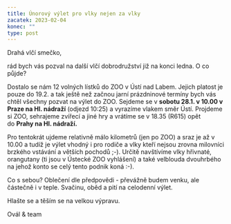 ```yaml
---
title: Únorový výlet pro vlky nejen za vlky
zacatek: 2023-02-04
konec: ""
type: post
---
```

Drahá vlčí smečko,

rád bych vás pozval na další vlčí dobrodružství již na konci ledna. O co půjde?

Dostalo se nám 12 volných lístků do ZOO v Ústí nad Labem. Jejich platost je pouze do 19.2. a tak ještě než začnou jarní prázdninové termíny bych vás chtěl všechny pozvat na výlet do ZOO. Sejdeme se v **sobotu 28.1. v 10.00 v Praze na Hl. nádraží** (odjezd 10:25) a vyrazíme vlakem směr Ústí. Projdeme si ZOO, sehrajeme zvířecí a jiné hry a vrátíme se v 18.35 (R615) opět do **Prahy na Hl. nádraží.**

Pro tentokrát ujdeme relativně málo kilometrů (jen po ZOO) a sraz je až v 10.00 a tudíž je výlet vhodný i pro rodiče a vlky kteří nejsou zrovna milovníci brzkého vstávání a větších pochodů ;-). Určitě navštívíme vlky hřivnaté, orangutany (ti jsou v Ústecké ZOO vyhlášení) a také velblouda dvouhrbého na jehož konto se celý tento podnik koná :-).

Co s sebou? Oblečení dle předpovědi - převážně budem venku, ale částečně i v teple. Svačinu, oběd a pití na celodenní výlet.

Hlašte se a těším se na velkou výpravu.

Ovál & team